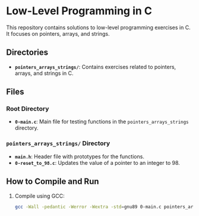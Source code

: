# Low-Level Programming in C

This repository contains solutions to low-level programming exercises in C. It focuses on pointers, arrays, and strings.

## Directories
- **`pointers_arrays_strings/`**: Contains exercises related to pointers, arrays, and strings in C.

## Files
### Root Directory
- **`0-main.c`**: Main file for testing functions in the `pointers_arrays_strings` directory.

### `pointers_arrays_strings/` Directory
- **`main.h`**: Header file with prototypes for the functions.
- **`0-reset_to_98.c`**: Updates the value of a pointer to an integer to 98.

## How to Compile and Run
1. Compile using GCC:
   ```bash
   gcc -Wall -pedantic -Werror -Wextra -std=gnu89 0-main.c pointers_arrays_strings/0-reset_to_98.c -o 0-98
